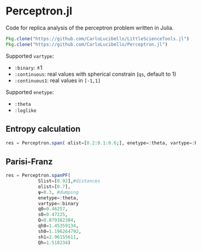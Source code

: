# Perceptron.jl
Code for replica analysis of the perceptron problem written in Julia.
```julia
Pkg.clone("https://github.com/CarloLucibello/LittleScienceTools.jl")
Pkg.clone("https://github.com/CarloLucibello/Perceptron.jl")
```
Supported `vartype`:
- `:binary`: ±1
- `:continuous`: real values with spherical constrain (`qs`, default to 1)
- `:continuous1`: real values in `[-1,1]`

Supported `enetype`:
- `:theta`
- `:loglike`

## Entropy calculation
```julia
res = Perceptron.span( αlist=[0.2:0.1:0.6;], enetype=:theta, vartype=:binary, resfile=resfile)
```
## Parisi-Franz
```julia
res = Perceptron.spanPF(
            Slist=[0.92],#distances
            αlist=[0.7],
            ψ=0.3, #dumping
            enetype=:theta,
            vartype=:binary
            q0=0.46257,
            s0=0.47225,
            Q=0.879382384,
            qh0=1.45359134,
            sh0=1.196264792,
            sh1=2.96155611,
            Qh=1.518234)
```
